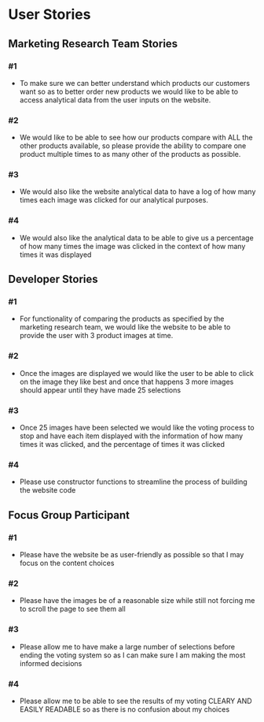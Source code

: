 # User Stories

## Marketing Research Team Stories

### #1
- To make sure we can better understand which products our customers want so as to better order new products we would like to be able to access analytical data from the user inputs on the website.

### #2
- We would like to be able to see how our products compare with ALL the other products available, so please provide the ability to compare one product multiple times to as many other of the products as possible.

### #3
- We would also like the website analytical data to have a log of how many times each image was clicked for our analytical purposes.

### #4
- We would also like the analytical data to be able to give us a percentage of how many times the image was clicked in the context of how many times it was displayed

## Developer Stories

### #1
- For functionality of comparing the products as specified by the marketing research team, we would like the website to be able to provide the user with 3 product images at time.

### #2
- Once the images are displayed we would like the user to be able to click on the image they like best and once that happens 3 more images should appear until they have made 25 selections

### #3
- Once 25 images have been selected we would like the voting process to stop and have each item displayed with the information of how many times it was clicked, and the percentage of times it was clicked

### #4
- Please use constructor functions to streamline the process of building the website code

## Focus Group Participant

### #1
- Please have the website be as user-friendly as possible so that I may focus on the content choices

### #2
- Please have the images be of a reasonable size while still not forcing me to scroll the page to see them all

### #3
- Please allow me to have make a large number of selections before ending the voting system so as I can make sure I am making the most informed decisions

### #4
- Please allow me to be able to see the results of my voting CLEARY AND EASILY READABLE so as there is no confusion about my choices
